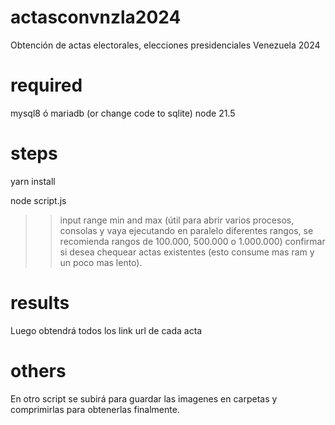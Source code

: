 # actasconvnzla2024
Obtención de actas electorales, elecciones presidenciales Venezuela 2024

# required
mysql8 ó mariadb (or change code to sqlite)
node 21.5


# steps

yarn install

node script.js

>> input range min and max (útil para abrir varios procesos, consolas y vaya ejecutando en paralelo diferentes rangos, se recomienda rangos de 100.000, 500.000 o 1.000.000)
>> confirmar si desea chequear actas existentes (esto consume mas ram y un poco mas lento).


# results
Luego obtendrá todos los link url de cada acta


# others

En otro script se subirá para guardar las imagenes en carpetas y comprimirlas para obtenerlas finalmente.